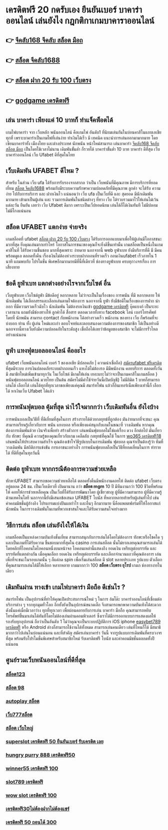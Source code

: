 # เครดิตฟรี 20 กดรับเอง ยืนยันเบอร์ บาคาร่าออนไลน์  เล่นยังไง กฎกติกาเกมบาคาราออนไลน์

## 👉 [จีคลับ168 จีคลับ สล็อต มือถ](https://mabet.net/20-free-100/)
## 👉 [สล็อต จีคลับ1688](https://mabet.net/register/)
## 👉 [สล็อต ฝาก 20 รับ 100 เว็บตรง](https://mabet.net/credit-free-50/)
## 👉 [godgame เครดิตฟรี](https://mabet.net/)

## เล่น บาคาร่า เพียงแค่ 10 บาทก็ ทำแจ็คพ็อตได้

 เกมไพ่บาคาร่า  จาก  เว็บหลัก พนันออนไลน์ คือเกมไพ่ อันดับ1   ที่นิยมเล่นกันในบ่อนคาสิโนแถบเอเชียทุกที่  เพราะบาคาร่าเป็นเกมไพ่ที่เล่นง่าย ทำเงินได้เร็ว มี เทคนิค   แนะนำการเล่นออกมามากมาย โดยเซียนบาคาร่าทั้ง เมืองไทย และต่างประเทศ นักพนัน หน้าใหม่สามารถ เล่นบาคาร่า [จีคลับ168 จีคลับ สล็อต มือถ](https://mabet.net/register/) เป็นโดยใช้เวลาไม่นาน เดิมพันขั้นต่ำ ก็รวยได้ บาคาร่าขั้นต่ำ 10 บาท บาคาร่า ดีที่สุด เว็บบาคาร่าออนไลน์  เว็บ Ufabet  ดีที่สุดในไทย


##  เว็บเดิมพัน  UFABET ดีไหม ?

สำหรับ ในส่วน  เว็บ  ufa ได้รับการรับรองจากสากล ว่าเป็น เว็บพนันที่มีคุณภาพ  มีการบริการที่ยอดเยี่ยม [สล็อต จีคลับ1688](https://mabet.net/credit-free-50/) พร้อมกับมีระบบความรักษาความปลอดภัยที่มีคุณภาพ ลูกค้า  จะได้รับ ความง่าย   ไปกับการบริการ  และ ฝากเงินไว แน่นอนว่า เว็บ  ufa เป็นเว็บที่ดี  และ สุดยอด มีนักเดิมพันมากมาย   เข้ามาเป็นผู้เล่น  และ รวมการเดิมพันในชนิดต่างๆ ที่ทาง เว็บ ได้รวบรวมมาไว้ให้เล่นไม่เว้นแต่ละวัน  ยืนยัน เลยว่า เว็บ Ufabet   ดีมาก เพราะเป็นเว็ปยอดนิยม เล่นได้ก็ได้เงินทันที ไม่มีปลอม ไม่มีโกงแน่นอน


## สล็อต  UFABET แตกง่าย จ่ายจริง

 เกมสล็อตที่  ufabet [สล็อต ฝาก 20 รับ 100 เว็บตรง](https://mabet.net/)   ได้รับการออกแบบมาเพื่อให้ผู้เล่นมีโอกาสชนะมากที่สุด ยิ่งคุณเล่นมากเท่าไหร่ โอกาสในการชนะของคุณก็จะยิ่งดีขึ้นเท่านั้น  เกมสล็อตเป็นหนึ่งในเกมคาสิโนที่ ได้รับความชื่นชอบ มากที่สุดเพราะ ง่ายดาย นอกจากนี้ web ยูฟ่าเบท  ยังมีบริการที่ดี มี มีคนพร้อมดูแล ตลอดทั้งคืน  เรื่องเงินไม่ต้องห่วงระบบฝากถอนที่รวดเร็ว   ถอนเงินufabet  เร็วภายใน 1 นาที แถมพบกับ โปรโมชั่น  พิเศษอีกมากมายมีที่นี้ที่เดียวที่ ช่องทางยูฟ่าเบท   ครบทุกวงจรเรื่อง การเสี่ยงทาย


## ข้อดี ยูฟ่าเบท แตกต่างอย่างไรจากเว็บไซต์ อื่น

 เว็บยูฟ่าเบท เว็บไซต์ยูฟ่า มีข้อดีอยู่ หลากหลาย  ไม่ว่าจะเป็นในเรื่องของ การพนัน ที่มี  หลากหลาย  ให้นักเดิมพัน ได้เลือกสรรและเลือกเล่นตามใจต้องการ นอกจากนี้  ยูฟ่า ยังมีข้อดีในเรื่องของการฝาก   นำออก ที่มีความรวดเร็วฉับไว นักเดิมพัน ไม่ต้องรอเงินเข้า [godgame เครดิตฟรี](https://mabet.net/credit-free-100/) บุ๊คแบงก์ เป็นระยะเวลานาน แถมยังมีช่องทางให้ ลูกค้าได้ สื่อสาร ตลอดเวลาทั้งทาง facebook ไลน์ เบอร์โทรศัพท์ โดยที่ นักพนัน สามารถ contact  กับพนักงาน ได้อย่างรวดเร็ว พนักงาน ของทาง เว็บ ก็พร้อมที่จะ บ่งบอก ท่าน ทั้ง ผู้เล่น ใหม่และเก่า ตอบโจทย์และตอบสนองความต้องการของสมาชิก  ได้เป็นอย่างดี นอกจากนี้ทางเว็บยังมีความปลอดภัยในระดับสูง  เชื่อถือได้เลยว่าข้อมูลของสมาชิก  จะไม่มีการรั่วไหลอย่างแน่นอน


##  ยูฟ่า  แทงฟุตบอลออนไลน์ คืออะไร 

 ufabet เว็บพนันออนไลน์  เบอร์ 1 ของเอเชีย มีปลอดภัย | ความน่าเชื่อถือ} [สมัครufabet ฟรีเครดิต](https://mabet.net/register/) ที่สุดมีระบบ การเงินปลอดภัยระบบฝากถอนเร็ว  แทงได้ไม่ต้องรอ มีมีพนักงาน คอยบริการ  ตลอดทั้งวัน  มี สมาชิกใหม่เพิ่มเข้ามาทุกวัน ในเว็บไซต์ มีเกมให้เล่น เยอะแยะไม่ว่าจะเป็นเกมคาสิโนเกมสล็อต  }พนันฟุตบอลออนไลน์   มวยไทย เป็นต้น  สมัครไม่มีค่าใช้จ่ายวันนี้เปิดบัญชี} ไม่มีลิมิต 1 บาทก็สามารถ เล่นได้  เลือกได้ เล่นได้ทุกที่ทุกเวลาขอเพียงแค่คุณมี สมาร์ทโฟน แล้วก็อินเทอร์เน็ตเพียงเท่านี้ก็ เลือกได้ หาเงินเว็บ Ufabet ได้แล้ว


##  การพนันฟุตบอล คุ้มที่สุด  น่าไว้ใจมากกว่า เว็บเดิมพันอื่น ยังไงบ้าง

 การพนันบอลเป็นวิธีที่ ที่ดีเยี่ยมที่สุดในการ สร้างรายได้ด้วยกลยุทธ์ที่ถูกต้อง มันง่ายมากที่จะชนะ คุณสามารถเรียนรู้เกี่ยวกับการ พนัน  แทงบอล หรือเพียงแค่สนุกกับเกมในขณะที่ วางเดิมพัน หากคุณต้องการเดิมพันด้วย เงินจริงเพื่อทำ สร้างตัวการ เล่นพนันฟุตบอลไม่ใช่แค่เรื่อง ดวง อีกต่อไป มันเกี่ยวกับ ทักษะ ที่คุณมี ความรู้ของคุณเกี่ยวกับเกม  เคล็ดลับ กลยุทธ์ที่คุณใช้ ในการ [wo365 เครดิตฟรี18](https://member.mabet.net/?action=login) เล่นพนันให้ประสบความสำเร็จ คุณต้องเข้าใจวิธีรูปแบบในการเดิมพัน ฟุตบอล คุณจำเป็นต้องรู้ว่า ทีมที่วางเดิมพัน มีสถิติการแข่งขัน การเอาชนะอย่างไร การพนันฟุตบอลถือเป็นวิธีที่ยอดเยี่ยมในการ ทำรายได้ ที่ดีที่สุดในทุกวันนี้ 

## ติดต่อ ยูฟ่าเบท หากกรณีต้องการความช่วยเหลือ

 ทักหาUFABET สามารถขอความช่วยเหลือได้  ตลอดทั้งคืนมีพนักงานคอยให้ ติดต่อ ufabet เว็บตรง อยู่ตลอด 24 ชม. เป็นเว็บเดียวที่ เปิดมานาน กว่า **สล็อต mgm** 10 ปี มีทีมงานกว่า 100 ชีวิตที่พร้อมให้ คอยให้การช่วยเหลือคุณ เป็นเว็บที่ได้รับการพัฒนาโดย ผู้เชี่ยวชาญ ผู้ที่มีความสามารถ ผู้ที่มีความรู้ด้านเทคโนโลยี นอกจากนี้ยังมีเสนอข้อเสนอ UFABET โบนัส  ที่หลากหลายสำหรับผู้เล่นทั่วไป เช่น ค่าคอมมิชชั่นผู้อ้างอิง โปรแกรมแบ่งปันผลกำไร และอื่นๆ อีกมากมาย นี่คือแพลตฟอร์มที่ให้โอกาสแก่นักพนัน ในการวางเดิมพันในเกมที่พวกเขาสนใจและได้รับความสนใจอย่างมาก

## วิธีการเล่น สล็อต เล่นยังไงให้ได้เงิน

 เกมสล็อตเป็นแหล่งความบันเทิงชั้นเยี่ยม สามารถสนุกกับการเล่นได้โดยไม่ต้องการ ทักษะหรือโชคใด ๆ และเป็นเกมที่ได้รับความ ชื่นชอบมากที่สุดใน casino  การเล่นสล็อต นั้นไม่ยากเลยคุณสามารถเล่นได้โดยคลิกที่ไอคอนใดไอคอนหนึ่งบนหน้าจอ ไอคอนเหล่านี้แสดงถึง ยอดเงิน เหรียญต่อบรรทัด และบรรทัดที่แตกต่างกัน  เมื่อคุณเลือก ยอดเงิน  เหรียญต่อบรรทัด และเลือกจำนวนแถวที่คุณต้องการ เล่นเพื่อที่จะชนะในรอบเกมนั้น ๆ ก็แค่กด   spin เพื่อเริ่มเล่นสล็อต มี slot หลายประเภท รูปแบบ ตัวเลือกที่คุณสามารถเล่นได้มีให้เลือก หลากหลาย เกมมากกว่า 100 **สล็อต เว็บตรง ยุโรป** เกมภ ช่องทางายในเดียว


## เดิมพันผ่าน ทางเข้า เกมไพ่บาคาร่า มือถือ  ดีเช่นไร ?

สมาร์ทโฟน เป็นอุปกรณ์ที่ทำให้คุณเปิดประสบการณ์ใหม่ ๆ ในการ  ล้มโต๊ะ บาคาร่าออนไลน์ที่เชื่อมต่อบริการต่าง ๆ จากทุกมุมทั่วโลก อีกทั้งยังเป็นอุปกรณ์ขนาดเล็ก จึงสามารถพกพาความบันเทิงได้สะดวกดังนั้นแค่เมื่อมีเวลาว่าง  ทุกที่ทุกเวลา เพื่อผ่อนคลายกับการเล่น บาคาร่า มือถือ คุณสามารถหยิบโทรศัพท์ขึ้นมาเล่นได้ทันทีโดยไม่ต้องเล่นผ่านคอมพิวเตอร์ ซึ่งเราได้มีการออกแบบการแสดงผลให้รองรับทุกอุปกรณ์ ถือว่าเป็นอันดับ 1 ไม่ว่าคุณจะเป็นระบบปฏิบัติการ iOS iphone [easybet789 เครดิตฟรี](https://mabet.net/credit-free-new/) หรือ Android ต่างก็สามารถใช้งานได้ทั้งหมด สามารถเล่นคนเดียว เล่นที่ไหนก็ได้ มีสมาธิมากกว่าไปเล่นในบ่อนแน่นอน และที่สำคัญ สมัครเล่นบาคาร่า วันนี้ จากรูปแบบการเดิมพันที่ครบวงจรที่สุด พร้อมรับโปรโมชั่นพิเศษสำหรับสมาชิกใหม่ รับเครดิตฟรี โบนัส และค่าคอมมิชชั่นตลอดทั้งปีแน่นอน


## ศูนย์รวมเว็บพนันออนไลน์ที่ดีที่สุด

### [สล็อต123](https://atom.io/themes/สล็อตเว็บตรง%20MABET.net%20สล็อตz%20008%20สล็อต%20สล็อตแตกหนัก%2020รับ100)
### [สล็อต 98](https://atom.io/themes/สล็อตเว็บตรง%20MABET.net%20เว็บสล็อต%20เครดิตฟรี%20ยืนยันเบอร์ล่าสุด%202021%20008%20สล็อต%20สล็อตแตกหนัก%2020รับ100)
### [autoplay สล็อต](https://atom.io/themes/สล็อตเว็บตรง%20MABET.net%20เว็บ%20เครดิตฟรี%20ยืนยันเบอร์2021%20008%20สล็อต%20สล็อตแตกหนัก%2020รับ100)
### [เว็บ777สล็อต](https://atom.io/themes/สล็อตเว็บตรง%20MABET.net%20รวมค่าย%20สล็อต%20ฝาก10รับ100%20008%20สล็อต%20สล็อตแตกหนัก%2020รับ100)
### [สล็อต เว็บใหญ่](https://atom.io/themes/สล็อตเว็บตรง%20MABET.net%20สล็อตออนไลน์%201688%20เครดิตฟรี%20008%20สล็อต%20สล็อตแตกหนัก%2020รับ100)
### [superslot เครดิตฟรี 50 ยืนยันเบอร์ รับเครดิต เลย](https://atom.io/themes/สล็อตเว็บตรง%20MABET.net%20sagame888%20เครดิตฟรี%20008%20สล็อต%20สล็อตแตกหนัก%2020รับ100)
### [hungry purry 888 เครดิตฟรี50](https://atom.io/themes/สล็อตเว็บตรง%20MABET.net%20460.com%20เครดิตฟรี%20008%20สล็อต%20สล็อตแตกหนัก%2020รับ100)
### [winner55 เครดิตฟรี 100](https://atom.io/themes/สล็อตเว็บตรง%20MABET.net%20superslot%20เครดิตฟรี%2030%20ยืนยันเบอร์%20008%20สล็อต%20สล็อตแตกหนัก%2020รับ100)
### [slot789 เครดิตฟรี](https://atom.io/themes/สล็อตเว็บตรง%20MABET.net%20zuma789%20เครดิตฟรี%20008%20สล็อต%20สล็อตแตกหนัก%2020รับ100)
### [wow slot เครดิตฟรี 100](https://atom.io/themes/สล็อตเว็บตรง%20MABET.net%20สล็อตtexas%20008%20สล็อต%20สล็อตแตกหนัก%2020รับ100)
### [เครดิตฟรี30ไม่ต้องฝากไม่ต้องแชร์](https://atom.io/themes/สล็อตเว็บตรง%20MABET.net%20เว็บสล็อต%20เครดิตฟรี%20100%20ไม่ต้องแชร์%20008%20สล็อต%20สล็อตแตกหนัก%2020รับ100)
### [เครดิตฟรี 50 ถอนได้ 300](https://atom.io/themes/สล็อตเว็บตรง%20MABET.net%20สล็อต%20roma%20008%20สล็อต%20สล็อตแตกหนัก%2020รับ100)
